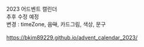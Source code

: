 2023 어드벤트 캘린더<br>
추후 수정 예정 <br>
변경 : timeZone, <del>음악</del>, 카드그림, 색상, 문구 <br>
<br>
https://bkim89229.github.io/advent_calendar_2023/
